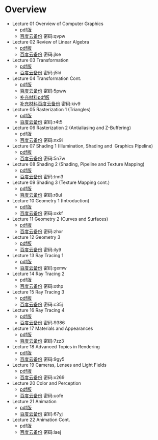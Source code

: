 # Overview

- Lecture 01 Overview of Computer Graphics
  -  [pdf版](https://sites.cs.ucsb.edu/~lingqi/teaching/resources/GAMES101_Lecture_01.pdf)
  -  [百度云备份](https://pan.baidu.com/s/1gtsfYvpPIrtLkkzhxm3uUQ) 密码:qvpw
- Lecture 02 Review of Linear Algebra
  - [pdf版](https://sites.cs.ucsb.edu/~lingqi/teaching/resources/GAMES101_Lecture_02.pdf)
  - [百度云备份](https://pan.baidu.com/s/1xVG38mjn3wUH3LYVDpbzgQ) 密码:jlse
- Lecture 03 Transformation
  - [pdf版](https://sites.cs.ucsb.edu/~lingqi/teaching/resources/GAMES101_Lecture_03.pdf)
  - [百度云备份](https://pan.baidu.com/s/12AF4AU-KK5l8LAKnUW3O-w) 密码:j5ld
- Lecture 04 Transformation Cont.
  - [pdf版](https://sites.cs.ucsb.edu/~lingqi/teaching/resources/GAMES101_Lecture_04.pdf)
  - [百度云备份](https://pan.baidu.com/s/1UmbP_lrQZxDMdOFYL1GvFg) 密码:5pww
  - [补充材料pdf版](https://sites.cs.ucsb.edu/~lingqi/teaching/resources/GAMES101_Lecture_04_supp.pdf)
  - [补充材料百度云备份](https://pan.baidu.com/s/11pMJ6nyb9c6GKd81YbffOw) 密码:kiv9
- Lecture 05 Rasterization 1 (Triangles)
  - [pdf版](https://sites.cs.ucsb.edu/~lingqi/teaching/resources/GAMES101_Lecture_05.pdf)
  - [百度云备份](https://pan.baidu.com/s/1P47QejSofV7-puBqif9O6Q) 密码:r4t5
- Lecture 06 Rasterization 2 (Antialiasing and Z-Buffering)
  - [pdf版](https://sites.cs.ucsb.edu/~lingqi/teaching/resources/GAMES101_Lecture_06.pdf)
  - [百度云备份](https://pan.baidu.com/s/1l2nswFDkJecoNwTkIlHoxA) 密码:nx9i
- Lecture 07 Shading 1 (Illumination, Shading and  Graphics Pipeline)
  - [pdf版](https://sites.cs.ucsb.edu/~lingqi/teaching/resources/GAMES101_Lecture_07.pdf)
  - [百度云备份](https://pan.baidu.com/s/1Q7sHrD2wwJ4px0c81maINg) 密码:5n7w
- Lecture 08 Shading 2 (Shading, Pipeline and Texture Mapping)
  - [pdf版](https://sites.cs.ucsb.edu/~lingqi/teaching/resources/GAMES101_Lecture_08.pdf)
  - [百度云备份](https://pan.baidu.com/s/1lf3WWNmuD6Wud9qVqD6AkA) 密码:tnn3
- Lecture 09 Shading 3 (Texture Mapping cont.)
  - [pdf版](https://sites.cs.ucsb.edu/~lingqi/teaching/resources/GAMES101_Lecture_09.pdf)
  - [百度云备份](https://pan.baidu.com/s/1UemNLAdgN9d5c86kgDv5Bg) 密码:r8ul
- Lecture 10 Geometry 1 (Introduction)
  - [pdf版](https://sites.cs.ucsb.edu/~lingqi/teaching/resources/GAMES101_Lecture_10.pdf)
  - [百度云备份](https://pan.baidu.com/s/1KPe4Jmjkm7b7IMo7OyqrDQ) 密码:oxkf
- Lecture 11 Geometry 2 (Curves and Surfaces)
  - [pdf版](https://sites.cs.ucsb.edu/~lingqi/teaching/resources/GAMES101_Lecture_11.pdf)
  - [百度云备份](https://pan.baidu.com/s/1PNBaUZYI-BZCUXBz7kzr4g) 密码:zhxr
- Lecture 12 Geometry 3
  - [pdf版](https://sites.cs.ucsb.edu/~lingqi/teaching/resources/GAMES101_Lecture_12.pdf)
  - [百度云备份](https://pan.baidu.com/s/1JOmQRkJpxSGsq9cNHql3cg) 密码:ily9
- Lecture 13 Ray Tracing 1
  - [pdf版](https://sites.cs.ucsb.edu/~lingqi/teaching/resources/GAMES101_Lecture_13.pdf)
  - [百度云备份](https://pan.baidu.com/s/1bkcLhb4-COP2Iq_RVgFTZg) 密码:gemw
- Lecture 14 Ray Tracing 2
  - [pdf版](https://sites.cs.ucsb.edu/~lingqi/teaching/resources/GAMES101_Lecture_14.pdf)
  - [百度云备份](https://pan.baidu.com/s/1l1kXz76qa6avCDleNEzC8Q) 密码:othp
- Lecture 15 Ray Tracing 3
  - [pdf版](https://sites.cs.ucsb.edu/~lingqi/teaching/resources/GAMES101_Lecture_15.pdf)
  - [百度云备份](https://pan.baidu.com/s/1bDsEbci6m6UGfBRV01kNeQ) 密码:c35j
- Lecture 16 Ray Tracing 4
  - [pdf版](https://sites.cs.ucsb.edu/~lingqi/teaching/resources/GAMES101_Lecture_16.pdf)
  - [百度云备份](https://pan.baidu.com/s/12M_dbAd6dSOTapANaGAhGA) 密码:9386
- Lecture 17 Materials and Appearances
  - [pdf版](https://sites.cs.ucsb.edu/~lingqi/teaching/resources/GAMES101_Lecture_17.pdf)
  - [百度云备份](https://pan.baidu.com/s/10h9Uk5M8GRwklH8rpj_xdQ) 密码:7zz3
- Lecture 18 Advanced Topics in Rendering
  - [pdf版](https://sites.cs.ucsb.edu/~lingqi/teaching/resources/GAMES101_Lecture_18.pdf)
  - [百度云备份](https://pan.baidu.com/s/1nE05fnLbzaqBahMC5ncHnA) 密码:9gy5
- Lecture 19 Cameras, Lenses and Light Fields
  - [pdf版](https://sites.cs.ucsb.edu/~lingqi/teaching/resources/GAMES101_Lecture_19.pdf)
  - [百度云备份](https://pan.baidu.com/s/1BNErWQT5uX-HWWxdqfU91Q) 密码:x269
- Lecture 20 Color and Perception
  - [pdf版](https://sites.cs.ucsb.edu/~lingqi/teaching/resources/GAMES101_Lecture_20.pdf)
  - [百度云备份](https://pan.baidu.com/s/1EKz8YNs_DBmD2ehEJQkXCw) 密码:uofe
- Lecture 21 Animation
  - [pdf版](https://sites.cs.ucsb.edu/~lingqi/teaching/resources/GAMES101_Lecture_21.pdf)
  - [百度云备份](https://pan.baidu.com/s/1IPAKQC0-LsEOqNxyXil4JA) 密码:67yj
- Lecture 22 Animation Cont.
  - [pdf版](https://sites.cs.ucsb.edu/~lingqi/teaching/resources/GAMES101_Lecture_22.pdf)
  - [百度云备份](https://pan.baidu.com/s/1WdB95O6SPJWzWcgovqznAw) 密码:laej